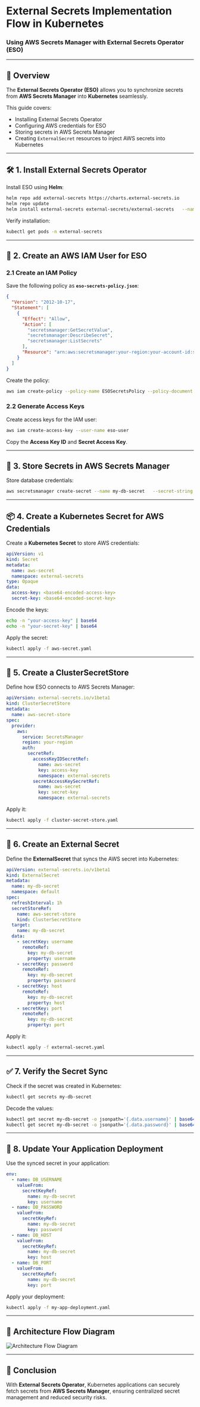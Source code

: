 # External Secrets Implementation Flow in Kubernetes  
### Using AWS Secrets Manager with External Secrets Operator (ESO)

---

## 📖 Overview
The **External Secrets Operator (ESO)** allows you to synchronize secrets from **AWS Secrets Manager** into **Kubernetes** seamlessly.  

This guide covers:  
- Installing External Secrets Operator  
- Configuring AWS credentials for ESO  
- Storing secrets in AWS Secrets Manager  
- Creating `ExternalSecret` resources to inject AWS secrets into Kubernetes  

---

## 🛠️ 1. Install External Secrets Operator
Install ESO using **Helm**:

```bash
helm repo add external-secrets https://charts.external-secrets.io
helm repo update
helm install external-secrets external-secrets/external-secrets   --namespace external-secrets --create-namespace
```

Verify installation:

```bash
kubectl get pods -n external-secrets
```

---

## 🔑 2. Create an AWS IAM User for ESO

### 2.1 Create an IAM Policy
Save the following policy as **`eso-secrets-policy.json`**:

```json
{
  "Version": "2012-10-17",
  "Statement": [
    {
      "Effect": "Allow",
      "Action": [
        "secretsmanager:GetSecretValue",
        "secretsmanager:DescribeSecret",
        "secretsmanager:ListSecrets"
      ],
      "Resource": "arn:aws:secretsmanager:your-region:your-account-id:secret:*"
    }
  ]
}
```

Create the policy:

```bash
aws iam create-policy --policy-name ESOSecretsPolicy --policy-document file://eso-secrets-policy.json
```

### 2.2 Generate Access Keys
Create access keys for the IAM user:

```bash
aws iam create-access-key --user-name eso-user
```

Copy the **Access Key ID** and **Secret Access Key**.

---

## 🔐 3. Store Secrets in AWS Secrets Manager
Store database credentials:

```bash
aws secretsmanager create-secret --name my-db-secret   --secret-string '{"username":"dbuser","password":"dbpassword","host":"dbhost","port":"5432"}'
```

---

## 📦 4. Create a Kubernetes Secret for AWS Credentials
Create a **Kubernetes Secret** to store AWS credentials:

```yaml
apiVersion: v1
kind: Secret
metadata:
  name: aws-secret
  namespace: external-secrets
type: Opaque
data:
  access-key: <base64-encoded-access-key>
  secret-key: <base64-encoded-secret-key>
```

Encode the keys:

```bash
echo -n "your-access-key" | base64
echo -n "your-secret-key" | base64
```

Apply the secret:

```bash
kubectl apply -f aws-secret.yaml
```

---

## 📄 5. Create a ClusterSecretStore
Define how ESO connects to AWS Secrets Manager:

```yaml
apiVersion: external-secrets.io/v1beta1
kind: ClusterSecretStore
metadata:
  name: aws-secret-store
spec:
  provider:
    aws:
      service: SecretsManager
      region: your-region
      auth:
        secretRef:
          accessKeyIDSecretRef:
            name: aws-secret
            key: access-key
            namespace: external-secrets
          secretAccessKeySecretRef:
            name: aws-secret
            key: secret-key
            namespace: external-secrets
```

Apply it:

```bash
kubectl apply -f cluster-secret-store.yaml
```

---

## 🔄 6. Create an External Secret
Define the **ExternalSecret** that syncs the AWS secret into Kubernetes:

```yaml
apiVersion: external-secrets.io/v1beta1
kind: ExternalSecret
metadata:
  name: my-db-secret
  namespace: default
spec:
  refreshInterval: 1h
  secretStoreRef:
    name: aws-secret-store
    kind: ClusterSecretStore
  target:
    name: my-db-secret
  data:
    - secretKey: username
      remoteRef:
        key: my-db-secret
        property: username
    - secretKey: password
      remoteRef:
        key: my-db-secret
        property: password
    - secretKey: host
      remoteRef:
        key: my-db-secret
        property: host
    - secretKey: port
      remoteRef:
        key: my-db-secret
        property: port
```

Apply it:

```bash
kubectl apply -f external-secret.yaml
```

---

## ✅ 7. Verify the Secret Sync
Check if the secret was created in Kubernetes:

```bash
kubectl get secrets my-db-secret
```

Decode the values:

```bash
kubectl get secret my-db-secret -o jsonpath='{.data.username}' | base64 --decode
kubectl get secret my-db-secret -o jsonpath='{.data.password}' | base64 --decode
```

---

## 🚀 8. Update Your Application Deployment
Use the synced secret in your application:

```yaml
env:
  - name: DB_USERNAME
    valueFrom:
      secretKeyRef:
        name: my-db-secret
        key: username
  - name: DB_PASSWORD
    valueFrom:
      secretKeyRef:
        name: my-db-secret
        key: password
  - name: DB_HOST
    valueFrom:
      secretKeyRef:
        name: my-db-secret
        key: host
  - name: DB_PORT
    valueFrom:
      secretKeyRef:
        name: my-db-secret
        key: port
```

Apply your deployment:

```bash
kubectl apply -f my-app-deployment.yaml
```

---

## 🔎 Architecture Flow Diagram

![Architecture Flow Diagram](A_flowchart_diagram_illustrates_the_integration_of.png)

---

## 🎯 Conclusion
With **External Secrets Operator**, Kubernetes applications can securely fetch secrets from **AWS Secrets Manager**, ensuring centralized secret management and reduced security risks.
